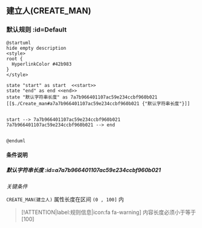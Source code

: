 ## 建立人(CREATE_MAN) <!-- {docsify-ignore-all} -->

   

### 默认规则 :id=Default

```plantuml
@startuml
hide empty description
<style>
root {
  HyperlinkColor #42b983
}
</style>

state "start" as start  <<start>>
state "end" as end <<end>>
state "默认字符串长度" as 7a7b966401107ac59e234ccbf960b021 [[$./Create_man#a7a7b966401107ac59e234ccbf960b021 {"默认字符串长度"}]]


start --> 7a7b966401107ac59e234ccbf960b021 
7a7b966401107ac59e234ccbf960b021 --> end 


@enduml
```

#### 条件说明

##### 默认字符串长度 :id=a7a7b966401107ac59e234ccbf960b021


*关键条件*


`CREATE_MAN(建立人)` 属性长度在区间 `(0 , 100]` 内

> [!ATTENTION|label:规则信息|icon:fa fa-warning]
> 内容长度必须小于等于[100]







